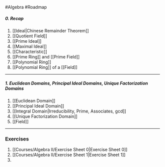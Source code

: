 #Algebra #Roadmap 

##### 0. Recap

1. [[Ideal|Chinese Remainder Theorem]]
1. [[Quotient Field]]
2. [[Prime Ideal]]
3. [[Maximal Ideal]]
4. [[Characteristic]]
5. [[Prime Ring]] and [[Prime Field]]
6. [[Polynomial Ring]]
7. [[Polynomial Ring]] of a [[Field]]
---
##### 1. Euclidean Domains, Principal Ideal Domains, Unique Factorization Domains
1. [[Euclidean Domain]]
2. [[Principal Ideal Domain]]
3. [[Integral Domain|Irreducibility, Prime, Associates, gcd]]
4. [[Unique Factorization Domain]]
5. [[Field]]
---
### Exercises
1. [[Courses/Algebra II/Exercise Sheet 0|Exercise Sheet 0]]
2. [[Courses/Algebra II/Exercise Sheet 1|Exercise Sheet 1]]
3. 